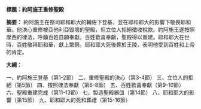 **標題：約阿施王重修聖殿**

**摘要：**
約阿施王在祭司耶和耶大的輔佐下登基，並在耶和耶大的影響下敬畏耶和華。他決心重修被亞他利亞毀壞的聖殿，但立位人拒絕徵收稅款。約阿施王遂按照摩西的律法，呼籲百姓自願奉獻。百姓歡喜奉獻，聖殿得以重建。耶和耶大在世時，百姓敬拜耶和華，獻上繁祭。耶和耶大死後葬於王陵，表明他受到百姓和上帝的肯定。

**大綱：**

一、約阿施王登基（第1-2節）
二、重修聖殿的決心（第3-4節）
三、立位人的拒絕（第5節）
四、按照律法奉獻（第6-8節）
五、百姓歡喜奉獻（第9-10節）
六、聖殿重建完成（第11-13節）
七、製造聖殿器皿（第14節）
八、耶和耶大的影響（第15節）
九、耶和耶大的死和葬禮（第15-16節）